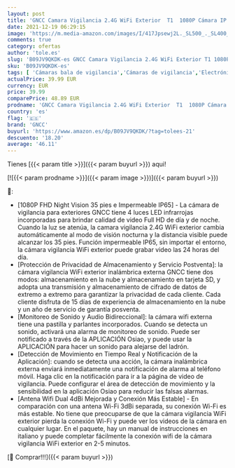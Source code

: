 ```yaml
---
layout: post
title: 'GNCC Camara Vigilancia 2.4G WiFi Exterior  T1  1080P Cámara IP Impermeable  IP65 con Visión Nocturna  Detección de Movimiento&Sonido Alarma Instantánea  Audio Bidireccional  Compatible con Alexa'
date: 2021-12-19 06:29:15
image: 'https://m.media-amazon.com/images/I/417Jpsewj2L._SL500_._SL400_.jpg'
comments: true
category: ofertas
author: 'tole.es'
slug: 'B09JV9QKDK-es GNCC Camara Vigilancia 2.4G WiFi Exterior T1 1080P Cámara...'
sku: 'B09JV9QKDK-es'
tags: [ 'Cámaras bala de vigilancia','Cámaras de vigilancia','Electrónica','Fotografía y videocámaras','alexa','gncc', ]
actualPrice: 39.99 EUR
currency: EUR
price: 39.99
comparePrice: 48.89 EUR
prodname: 'GNCC Camara Vigilancia 2.4G WiFi Exterior  T1  1080P Cámara IP Impermeable  IP65 con Visión Nocturna  Detección de Movimiento&Sonido Alarma Instantánea  Audio Bidireccional  Compatible con Alexa'
country: 'es'
flag: '🇪🇸'
brand: 'GNCC'
buyurl: 'https://www.amazon.es/dp/B09JV9QKDK/?tag=tolees-21'
descuento: '18.20'
average: '46.11'
---
```


Tienes [{{< param title >}}]({{< param buyurl >}}) aqui!

[![{{< param prodname >}}]({{< param image >}})]({{< param buyurl >}})

🔎:

- [1080P FHD Night Vision 35 pies e Impermeable IP65] - La cámara de vigilancia para exteriores GNCC tiene 4 luces LED infrarrojas incorporadas para brindar calidad de video Full HD de día y de noche. Cuando la luz se atenúa, la camara vigilancia 2.4G WiFi exterior cambia automáticamente al modo de visión nocturna y la distancia visible puede alcanzar los 35 pies. Función impermeable IP65, sin importar el entorno, la cámara vigilancia WiFi exterior puede grabar video las 24 horas del día.
- [Protección de Privacidad de Almacenamiento y Servicio Postventa]: la cámara vigilancia WiFi exterior inalámbrica externa GNCC tiene dos modos: almacenamiento en la nube y almacenamiento en tarjeta SD, y adopta una transmisión y almacenamiento de cifrado de datos de extremo a extremo para garantizar la privacidad de cada cliente. Cada cliente disfruta de 15 días de experiencia de almacenamiento en la nube y un año de servicio de garantía posventa.
- [Monitoreo de Sonido y Audio Bidireccional]: la cámara wifi externa tiene una pastilla y parlantes incorporados. Cuando se detecta un sonido, activará una alarma de monitoreo de sonido. Puede ser notificado a través de la APLICACIÓN Osiao, y puede usar la APLICACIÓN para hacer un sonido para alejarse del ladrón.
- [Detección de Movimiento en Tiempo Real y Notificación de la Aplicación]: cuando se detecta una acción, la cámara inalámbrica externa enviará inmediatamente una notificación de alarma al teléfono móvil. Haga clic en la notificación para ir a la página de video de vigilancia. Puede configurar el área de detección de movimiento y la sensibilidad en la aplicación Osiao para reducir las falsas alarmas.
- [Antena Wifi Dual 4dBi Mejorada y Conexión Más Estable] - En comparación con una antena Wi-Fi 3dBi separada, su conexión Wi-Fi es más estable. No tiene que preocuparse de que la cámara vigilancia WiFi exterior pierda la conexión Wi-Fi y puede ver los videos de la cámara en cualquier lugar. En el paquete, hay un manual de instrucciones en italiano y puede completar fácilmente la conexión wifi de la cámara vigilancia WiFi exterior en 2-5 minutos.

[🛒 Comprar!!!]({{< param buyurl >}})
